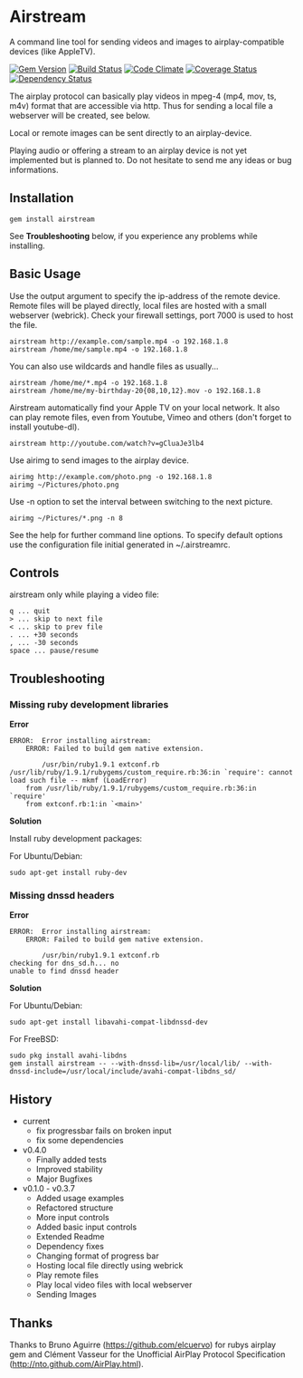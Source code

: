 # Airstream

A command line tool for sending videos and images to airplay-compatible devices
(like AppleTV).

[![Gem Version](https://badge.fury.io/rb/airstream.png)](http://badge.fury.io/rb/airstream)
[![Build Status](https://travis-ci.org/unused/airstream.png?branch=master)](https://travis-ci.org/unused/airstream)
[![Code Climate](https://codeclimate.com/github/unused/airstream.png)](https://codeclimate.com/github/unused/airstream)
[![Coverage Status](https://coveralls.io/repos/unused/airstream/badge.png?branch=master)](https://coveralls.io/r/unused/airstream?branch=master)
[![Dependency Status](https://gemnasium.com/unused/airstream.png)](https://gemnasium.com/unused/airstream)

The airplay protocol can basically play videos in mpeg-4 (mp4, mov, ts, m4v)
format that are accessible via http. Thus for sending a local file a webserver
will be created, see below.

Local or remote images can be sent directly to an airplay-device.

Playing audio or offering a stream to an airplay device is not yet implemented
but is planned to. Do not hesitate to send me any ideas or bug informations.

## Installation

```
gem install airstream
```

See **Troubleshooting** below, if you experience any problems while installing.

## Basic Usage

Use the output argument to specify the ip-address of the remote device. Remote
files will be played directly, local files are hosted with a small webserver
(webrick). Check your firewall settings, port 7000 is used to host the file.

```shell
airstream http://example.com/sample.mp4 -o 192.168.1.8
airstream /home/me/sample.mp4 -o 192.168.1.8
```
You can also use wildcards and handle files as usually...
```shell
airstream /home/me/*.mp4 -o 192.168.1.8
airstream /home/me/my-birthday-20{08,10,12}.mov -o 192.168.1.8
```
Airstream automatically find your Apple TV on your local network. It also can play remote files, even from Youtube, Vimeo and others (don't forget to install youtube-dl).
```shell
airstream http://youtube.com/watch?v=gCluaJe3lb4
```

Use airimg to send images to the airplay device.
```shell
airimg http://example.com/photo.png -o 192.168.1.8
airimg ~/Pictures/photo.png
```
Use -n option to set the interval between switching to the next picture.
```shell
airimg ~/Pictures/*.png -n 8
```

See the help for further command line options. To specify default options
use the configuration file initial generated in ~/.airstreamrc.

## Controls

airstream only while playing a video file:
```
q ... quit
> ... skip to next file
< ... skip to prev file
. ... +30 seconds
, ... -30 seconds
space ... pause/resume
```


## Troubleshooting


### Missing ruby development libraries

**Error**

```
ERROR:  Error installing airstream:
	ERROR: Failed to build gem native extension.

        /usr/bin/ruby1.9.1 extconf.rb
/usr/lib/ruby/1.9.1/rubygems/custom_require.rb:36:in `require': cannot load such file -- mkmf (LoadError)
	from /usr/lib/ruby/1.9.1/rubygems/custom_require.rb:36:in `require'
	from extconf.rb:1:in `<main>'
```

**Solution**

Install ruby development packages:

For Ubuntu/Debian:

```
sudo apt-get install ruby-dev
```


### Missing dnssd headers

**Error**

```
ERROR:  Error installing airstream:
	ERROR: Failed to build gem native extension.

        /usr/bin/ruby1.9.1 extconf.rb
checking for dns_sd.h... no
unable to find dnssd header
```

**Solution**

For Ubuntu/Debian:

```
sudo apt-get install libavahi-compat-libdnssd-dev
```

For FreeBSD:

```
sudo pkg install avahi-libdns
gem install airstream -- --with-dnssd-lib=/usr/local/lib/ --with-dnssd-include=/usr/local/include/avahi-compat-libdns_sd/
```

## History

- current
  - fix progressbar fails on broken input
  - fix some dependencies
- v0.4.0
  - Finally added tests
  - Improved stability
  - Major Bugfixes
- v0.1.0 - v0.3.7
  - Added usage examples
  - Refactored structure
  - More input controls
  - Added basic input controls
  - Extended Readme
  - Dependency fixes
  - Changing format of progress bar
  - Hosting local file directly using webrick
  - Play remote files
  - Play local video files with local webserver
  - Sending Images

## Thanks

Thanks to Bruno Aguirre (https://github.com/elcuervo) for rubys airplay gem and
Clément Vasseur for the Unofficial AirPlay Protocol Specification
(http://nto.github.com/AirPlay.html).
